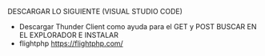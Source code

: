DESCARGAR LO SIGUIENTE (VISUAL STUDIO CODE)
- Descargar Thunder Client como ayuda para el GET y POST 
BUSCAR EN EL EXPLORADOR E INSTALAR
- flightphp https://flightphp.com/
